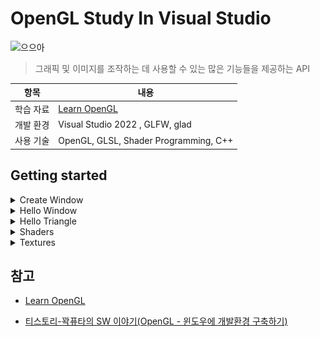 # OpenGL Study In Visual Studio

![으으아](https://mblogthumb-phinf.pstatic.net/MjAyMTA5MDdfNzEg/MDAxNjMwOTQyMjQ3MzQ1.LsRXGVtVjbUNBIBwq3qAynvSUpm6iRsPN7xFUzijrAcg.hoJ2o9kw7MuqMRTy4-9YmlMI7_QtpmaBKT25j57oWygg.GIF.playkit/DownrightGlossyFoxhound-size_restricted.gif?type=w800)

> 그래픽 및 이미지를 조작하는 데 사용할 수 있는 많은 기능들을 제공하는 API

| 항목         | 내용 |
|-------------|---------------------------------|
| 학습 자료 | [Learn OpenGL](https://learnopengl.com/) |
| 개발 환경 | Visual Studio 2022 , GLFW, glad |
| 사용 기술 | OpenGL, GLSL, Shader Programming, C++ |

## Getting started

<details>
<summary> Create Window </summary>

> **GLFW** , **GLAD** 은 OpenGL을 쉽게 사용하도록 도와주는 라이브러리

- [GLFW](https://www.glfw.org/download.html) : 창 생성을 위해

- [CMake](https://cmake.org/download/) : OS와 개발환경에 빌드 시스템을 더 쉽게 관리, 맞는 프로젝트 파일을 생성을 위해

- [GLAD](https://glad.dav1d.de/) : 확장 기능 로드

- [GLM](https://github.com/g-truc/glm) : 벡터, 행렬 등을 다루는 함수와 클래스를 제공

```cpp
#include <glad/glad.h>
#include <GLFW/glfw3.h>
```

</details>

<details>
<summary> Hello Window</summary>

<p align="center">
  <table style="width:100%; text-align:center;">
    <tr>
      <td style="text-align:center; vertical-align:middle;">
        <p align="center">
        <img src="https://github.com/BOLTB0X/OpenGL-Study/blob/main/Img/window.jpg?raw=true" alt="Example Image" width="70%"/>
        </p>
      </td>
      <td style="text-align:center; vertical-align:middle;">
        <p align="center">
        <img src="https://github.com/BOLTB0X/OpenGL-Study/blob/main/Img/window2.jpg?raw=true" alt="Example Image" width="70%"/>
        </p>
      </td>
    </tr>
    <tr>
      <td style="text-align:center; font-size:14px; font-weight:bold;">
      <p align="center">
      Window 1
      </p>
      </td>
      <td style="text-align:center; font-size:14px; font-weight:bold;">
      <p align="center">
      Window 2
      </p>
      </td>
    </tr>
  </table>
</p>

- **init**

  ```cpp
  // 1
  glfwInit();
	glfwWindowHint(GLFW_CONTEXT_VERSION_MAJOR, 3);
	glfwWindowHint(GLFW_CONTEXT_VERSION_MINOR, 3);
	glfwWindowHint(GLFW_OPENGL_PROFILE, GLFW_OPENGL_CORE_PROFILE);

  #ifdef __APPLE__
  glfwWindowHint(GLFW_OPENGL_FORWARD_COMPAT, GL_TRUE);
  #endif

	glfwMakeContextCurrent(window); // 2
	glfwSetFramebufferSizeCallback(window, framebuffer_size_callback); // 3
  ```

    1. GLFW initialize 및 configure

    2. `glfwMakeContextCurrent` : GLFW에 이 함수를 등록하여 창 크기가 조정될 때마다 호출하도록 알려주는 함수

    3. `glfwSetFramebufferSizeCallback` : `framebuffer_size_callback` 함수 포인터로 내가 지정한 크기로 변경


- **Utils**

  ```cpp
  void processInput(GLFWwindow* window) {
	  if (glfwGetKey(window, GLFW_KEY_ESCAPE) == GLFW_PRESS)
      glfwSetWindowShouldClose(window, true);
  }

  void framebuffer_size_callback(GLFWwindow* window, int width, int height) {
	  glViewport(0, 0, width, height);
  }
  ```

    1. `processInput` : GLFW 라이브러리를 사용하여 특정 키 입력을 감지하고 그에 따라 반응하는 함수

    2. `framebuffer_size_callback` : Window 크기 변경시 호출 되는 **callback** 함수


- **Render Loop**

   ```cpp
   while (!glfwWindowShouldClose(window)) { // 1
		
		   // input
		   processInput(window);

		   // render
		   glClearColor(0.2f, 0.3f, 0.3f, 1.0f);
		   glClear(GL_COLOR_BUFFER_BIT);
		
		   glfwSwapBuffers(window); // 2
		   glfwPollEvents(); // 3
	 }
   ```

    1. `glfwWindowShouldClose`: 각 루프 반복의 시작 부분에서 GLFW가 닫히도록 지시되었는지 확인

    2. `glfwSwapBuffers` : 렌더 반복 중에 렌더링하는 데 사용되는 색상 버퍼(GLFW 창의 각 픽셀에 대한 색상 값이 포함된 대형 2D 버퍼)를 스왑하여 화면에 출력으로 표시하는 함수

    3. `glfwPollEvents` : 이벤트(키보드 입력, 마우스 이동)가 트리거 되는지 확인, window 상태 업데이트, (콜백 함수를 통해 등록 가능)


- [전체 프로젝트 코드(C++)](https://github.com/BOLTB0X/OpenGL-Study/tree/main/VisualStudioVer/OpenGL_Project01)


</details>

<details>
<summary> Hello Triangle</summary>

**Practice**

<p align="center">
  <table style="width:100%; text-align:center; border-spacing:5px;">
    <tr>
      <td style="text-align:center; vertical-align:middle;">
        <p align="center">
        <img src="https://github.com/BOLTB0X/OpenGL-Study/blob/main/Img/%EC%B2%AB%EC%82%BC%EA%B0%81%ED%98%95.jpg?raw=true" alt="Example Image" width="70%"/>
        </p>
      </td>
      <td style="text-align:center; vertical-align:middle;">
        <p align="center">
        <img src="https://github.com/BOLTB0X/OpenGL-Study/blob/main/Img/%EC%B2%AB%EC%82%AC%EA%B0%81%ED%98%95.jpg?raw=true" alt="Example Image" width="70%"/>
        </p>
      </td>
      <td style="text-align:center; vertical-align:middle;">
        <p align="center">
        <img src="https://github.com/BOLTB0X/OpenGL-Study/blob/main/Img/%EC%B2%AB%EC%82%AC%EA%B0%81%ED%98%95-%EC%99%80%EC%9D%B4%EC%96%B4%ED%94%84%EB%A0%88%EC%9E%84%EB%AA%A8%EB%93%9C.jpg?raw=true" alt="Example Image" width="70%"/>
        </p>
      </td>
    </tr>
    <tr>
      <td style="text-align:center; font-size:14px; font-weight:bold;">
      <p align="center">
      Triangle
      </p>
      </td>
      <td style="text-align:center; font-size:14px; font-weight:bold;">
      <p align="center">
      Rectangle
      </p>
      </td>
      <td style="text-align:center; font-size:14px; font-weight:bold;">
      <p align="center">
      Wire Frame
      </p>
      </td>
    </tr>
  </table>
</p>

- **Shader program 빌드 && 컴파일**

   <details>
   <summary> Shader </summary>
   
    ```cpp
    const char* vertexShaderSource = "#version 330 core\n"
	  "layout (location = 0) in vec3 aPos;\n"
	  "void main()\n"
	  "{\n"
	  "	gl_Position = vec4(aPos.x, aPos.y, aPos.z, 1.0);\n"
	  "}\0";

    const char* fragmentShaderSource = "#version 330 core\n"
	  "out vec4 FragColor;\n"
	  "void main()\n"
	  "{\n"
	  "	FragColor = vec4(1.0f, 0.5f, 0.2f, 1.0f);\n"
	  "}\n\0";
    ```

   </details>

   <details>
   <summary> Shader 컴파일 in main </summary>

   ```cpp
   // Vertex shader
   unsigned int vertexShader = glCreateShader(GL_VERTEX_SHADER);
   glShaderSource(vertexShader, 1, &vertexShaderSource, NULL);
   glCompileShader(vertexShader);
   
   // Fragment shader
   unsigned int fragmentShader = glCreateShader(GL_FRAGMENT_SHADER);
   glShaderSource(fragmentShader, 1, &fragmentShaderSource, NULL);
   glCompileShader(fragmentShader);
   
   // link shaders
   unsigned int shaderProgram = glCreateProgram();
   glAttachShader(shaderProgram, vertexShader);
   glAttachShader(shaderProgram, fragmentShader);
   glLinkProgram(shaderProgram);
   
   checkShaderCompiler(vertexShader, "VERTEX");
   checkShaderCompiler(fragmentShader, "FRAGMENT");
   checkShaderCompiler(shaderProgram, "LINKING");
   
   glDeleteShader(vertexShader);
   glDeleteShader(fragmentShader);
   ```
   </details>

   <details>
   <summary> Shader 컴파일 함수 </summary>

   ```cpp
   void checkShaderCompiler(GLuint shader, const std::string& type) {
	   int success;
	   char infoLog[512];

	   glGetShaderiv(shader, GL_COMPILE_STATUS, &success);
	   if (!success) {
		   glGetShaderInfoLog(shader, 512, NULL, infoLog);
		   std::cout << "ERROR::SHADER::" << type << "::COMPILATION_FAILED\n" << infoLog << std::endl;
	  }
   }
   ```

   </details>
      <br/>


- **Vertex 데이터 (and 버퍼) 셋업**

   <details>
   <summary> Vertex 정의 </summary>

   ```cpp
   float triangleVertices[] = {
		 -0.5f, -0.5f, 0.0f, // left  
		  0.5f, -0.5f, 0.0f, // right 
		  0.0f,  0.5f, 0.0f  // top   
	 };

	 float vertices[] = {
		 0.5f,  0.5f, 0.0f,  // top right
		 0.5f, -0.5f, 0.0f,  // bottom right
		 -0.5f, -0.5f, 0.0f,  // bottom left
		 -0.5f,  0.5f, 0.0f   // top left 
	 };

	 unsigned int indices[] = {
			 0, 1, 3,   // 1 triangle
			 1, 2, 3    // 2 triangle
	 };
   ```

   </details>

   <details>
   <summary> VBO , VAO , EBO </summary>

    VBO, VAO: GPU 메모리에 정점 데이터를 저장하고 관리하는 데 사용되는 객체

    - **VBO** : Vertex 데이터(Vertex 좌표, UV 좌표, 색상, 법선 )를 GPU의 메모리에 저장하는 버퍼
    
    - **VAO** : 여러 개의 VBO와 속성(Attribute) 설정을 저장하는 객체
      
    - **EBO** : 인덱스 버퍼

    ```cpp
	  unsigned int VBO, VAO, EBO;

	  glGenVertexArrays(1, &VAO); // 1
	  glGenBuffers(1, &VBO); // 2
	  glGenBuffers(1, &EBO); 
    ```
    
    1. `glGenVertexArrays` :  OpenGL에 Vertex 속성(좌표, 색상, 법선 등)이 어디에 있는지 지정해야 하는데, VAO가 이 역할을 대신해 줌

    2. `glGenBuffers` : 저장하는 버퍼

    ```cpp
    glBindVertexArray(VAO); // 1

    // 2
    glBindBuffer(GL_ARRAY_BUFFER, VBO);
    glBufferData(GL_ARRAY_BUFFER, sizeof(vertices), vertices, GL_STATIC_DRAW);

    // 3
    glBindBuffer(GL_ELEMENT_ARRAY_BUFFER, EBO);
    glBufferData(GL_ELEMENT_ARRAY_BUFFER, sizeof(indices), indices, GL_STATIC_DRAW);

    // 4
    glVertexAttribPointer(0, 3, GL_FLOAT, GL_FALSE, 3 * sizeof(float), (void*)0);
    glEnableVertexAttribArray(0);
    
    // 5
    glBindBuffer(GL_ARRAY_BUFFER, 0);

	  // 6
	  glBindVertexArray(0);
    ```

    1. bind Vertex Array Object
       `glBindVertexArray` : VAO를 먼저 바인딩, 바인딩하면 그 이후의 설정이 해당 VAO에 저장됨

    2. copy our vertices array in a vertex buffer for OpenGL to use

    3. copy our index array in a element buffer for OpenGL to use

    4. then set the vertex attributes pointers

    5. `glBindBuffer` : `glVertexAttribPointer` 에 대한 호출은 VBO를 정점 속성의 바인딩된 정점 버퍼 객체로 등록하므로 나중에 안전하게 바인딩을 해제할 수 있음

    6. `glBindVertexArray` :  나중에 VAO를 언바인딩하여 다른 VAO 호출이 실수로 이 VAO를 수정하지 않도록 할 수 있지만, 이런 일은 거의 발생하지 않음
	  
       VAO를 수정하려면 어차피 `glBindVertexArray`를 호출해야 하므로 직접적으로 필요하지 않을 때는 일반적으로 VAO(또는 VBO)를 언바인딩하지 않음
       
   </details>
      <br/>


- **draw**

  <details>
  <summary> Triangle </summary>

  ```cpp
  glUseProgram(shaderProgram); // 1
  glBindVertexArray(VAO); // 2
  glDrawArrays(GL_TRIANGLES, 0, 3); // 3
  
  glfwSwapBuffers(window); // 4
  glfwPollEvents(); // 5
  ```

  1. `glUseProgram` : 현재 사용할 셰이더 프로그램을 설정하는 함수

  2. `glBindVertexArray` : 렌더링할 객체(Vertex VAO)를 바인딩하는 함수

  3. `glDrawArrays` : 현재 바인딩된 VAO에 저장된 버텍스 데이터를 사용하여 삼각형을 그림

  4. `glfwSwapBuffers` : 렌더 반복 중에 렌더링하는 데 사용되는 색상 버퍼(GLFW 창의 각 픽셀에 대한 색상 값이 포함된 대형 2D 버퍼)를 스왑하여 화면에 출력으로 표시하는 함수

  5. `glfwPollEvents` : 이벤트(키보드 입력, 마우스 이동)가 트리거 되는지 확인, window 상태 업데이트, (콜백 함수를 통해 등록 가능)
      
  </details>

  <details>
  <summary> Wire Frame </summary>

  ```cpp
  glPolygonMode(GL_FRONT_AND_BACK, GL_LINE);
  ```
  </details>
    <br/>

**Exercises**

<p align="center">
  <table style="width:100%; text-align:center; border-spacing:5px;">
    <tr>
      <td style="text-align:center; vertical-align:middle;">
        <p align="center">
        <img src="https://github.com/BOLTB0X/OpenGL-Study/blob/main/Img/2-2-Exercise01.jpg?raw=true" alt="Example Image" width="70%"/>
        </p>
      </td>
      <td style="text-align:center; vertical-align:middle;">
        <p align="center">
        <img src="https://github.com/BOLTB0X/OpenGL-Study/blob/main/Img/2-2-Exercise03.jpg?raw=true" alt="Example Image" width="70%"/>
        </p>
      </td>
    </tr>
    <tr>
      <td style="text-align:center; font-size:14px; font-weight:bold;">
      <p align="center">
      e01, e02
      </p>
      </td>
      <td style="text-align:center; font-size:14px; font-weight:bold;">
      <p align="center">
      e03
      </p>
      </td>
    </tr>
  </table>
</p>

- Solution

   <details>
   <summary> Exercises 01 sol  </summary>
   
     `glDrawArrays`를 사용하여 데이터에 더 많은 정점을 추가하여 나란히 2개의 삼각형을 그려라

    ```cpp
    float twinTriangleVertices[] = {
		  // 1
		  -0.9f, -0.5f, 0.0f,  // left 
		  -0.0f, -0.5f, 0.0f,  // right
		  -0.45f, 0.5f, 0.0f,  // top 
		  // 2
		  0.0f, -0.5f, 0.0f,  // left
		  0.9f, -0.5f, 0.0f,  // right
		  0.45f, 0.5f, 0.0f   // top
	  };
    ```

    ```cpp
    // ....

    while (!glfwWindowShouldClose(window)) {
        // ...

        glDrawArrays(GL_TRIANGLES, 0, 6);

        // ...
    }

    // ..
    ```

   </details>

   <details>
   <summary> Exercises 02 sol </summary>

   서로 다른 두 개의 `VAO`와 `VBO`를 사용하여 동일한 두 개의 삼각형을 만드세요

   ```cpp
   float oneTriangle[] = {
		  -0.9f, -0.5f, 0.0f,  // left 
		  -0.0f, -0.5f, 0.0f,  // right
		  -0.45f, 0.5f, 0.0f,  // top 
   };

	 float twoTriangle[] = {
		  0.0f, -0.5f, 0.0f,  // left
		  0.9f, -0.5f, 0.0f,  // right
		  0.45f, 0.5f, 0.0f   // top 
	 };
   ```

   ```cpp
   unsigned int VBOs[2], VAOs[2];
	 glGenVertexArrays(2, VAOs);
	 glGenBuffers(2, VBOs);

	 // 1
	 glBindVertexArray(VAOs[0]);
	 glBindBuffer(GL_ARRAY_BUFFER, VBOs[0]);
	 glBufferData(GL_ARRAY_BUFFER, sizeof(oneTriangle), oneTriangle, GL_STATIC_DRAW);
	 glVertexAttribPointer(0, 3, GL_FLOAT, GL_FALSE, 3 * sizeof(float), (void*)0);
	 glEnableVertexAttribArray(0);

	 // 2
	 glBindVertexArray(VAOs[1]);
	 glBindBuffer(GL_ARRAY_BUFFER, VBOs[1]);
	 glBufferData(GL_ARRAY_BUFFER, sizeof(twoTriangle), twoTriangle, GL_STATIC_DRAW);
	 glVertexAttribPointer(0, 3, GL_FLOAT, GL_FALSE, 3 * sizeof(float), (void*)0);
	 glEnableVertexAttribArray(0);
   ```

   ```cpp
   while (!glfwWindowShouldClose(window)) {
      // ...
		  glUseProgram(shaderProgram1);
		  glBindVertexArray(VAOs[0]);
		  glDrawArrays(GL_TRIANGLES, 0, 3);

		  glUseProgram(shaderProgram2);
		  glBindVertexArray(VAOs[1]);
		  glDrawArrays(GL_TRIANGLES, 0, 3);
      // ...
   }
   ```

   </details>

   <details>
   <summary> Exercises 03 sol </summary>

   노란색을 출력하는 **Shader** 를 사용하는 두 개의 **Shader** 을 만드세요

   ```cpp
   const char* fragmentShader1Source = "#version 330 core\n"
	 "out vec4 FragColor;\n"
	 "void main()\n"
	 "{\n"
	 "   FragColor = vec4(1.0f, 0.5f, 0.2f, 1.0f);\n"
	 "}\n\0";

   const char* fragmentShader2Source = "#version 330 core\n"
	 "out vec4 FragColor;\n"
	 "void main()\n"
	 "{\n"
	 "   FragColor = vec4(1.0f, 1.0f, 0.0f, 1.0f);\n"
	 "}\n\0";
   ```

   ```cpp
   // Shader program 빌드 && 컴파일
	 // ----------------------------
	 // Vertex shader
	 unsigned int vertexShader = glCreateShader(GL_VERTEX_SHADER);
	 glShaderSource(vertexShader, 1, &vertexShaderSource, NULL);
	 glCompileShader(vertexShader);

	 // Fragment shader
	 unsigned int fragmentShader1 = glCreateShader(GL_FRAGMENT_SHADER);
	 glShaderSource(fragmentShader1, 1, &fragmentShader1Source, NULL);
	 glCompileShader(fragmentShader1);

	 unsigned int fragmentShader2 = glCreateShader(GL_FRAGMENT_SHADER);
	 glShaderSource(fragmentShader2, 1, &fragmentShader2Source, NULL);
	 glCompileShader(fragmentShader2);

	 // link shaders
	 unsigned int shaderProgram1 = glCreateProgram();
	 unsigned int shaderProgram2 = glCreateProgram();

	 glAttachShader(shaderProgram1, vertexShader);
	 glAttachShader(shaderProgram1, fragmentShader1);
	 glLinkProgram(shaderProgram1);

	 glAttachShader(shaderProgram2, vertexShader);
	 glAttachShader(shaderProgram2, fragmentShader2);
	 glLinkProgram(shaderProgram2);

	 checkShaderCompiler(vertexShader, "VERTEX");

	 checkShaderCompiler(fragmentShader1, "FRAGMENT");
	 checkShaderCompiler(fragmentShader2, "FRAGMENT");

	 checkShaderCompiler(shaderProgram1, "LINKING");
	 checkShaderCompiler(shaderProgram2, "LINKING");

	 glDeleteShader(vertexShader);
	 glDeleteShader(fragmentShader1);
	 glDeleteShader(fragmentShader2);
   ```

   </details>
      <br/>

[전체 프로젝트 코드(C++)](https://github.com/BOLTB0X/OpenGL-Study/blob/main/VisualStudioVer/OpenGL_Project02/OpenGL_Project02/src/main.cpp)
  
</details>

<details>
<summary> Shaders </summary>

**Practice**

<p align="center">
  <table style="width:100%; text-align:center; border-spacing:5px;">
    <tr>
      <td style="text-align:center; vertical-align:middle;">
        <p align="center">
        <img src="https://github.com/BOLTB0X/OpenGL-Study/blob/main/Img/shader-%EB%B2%84%ED%85%8D%EC%8A%A4%EB%A1%9C%20%EC%83%89%EC%A0%84%EB%8B%AC.jpg?raw=true" alt="Example Image" width="70%"/>
        </p>
      </td>
      <td style="text-align:center; vertical-align:middle;">
        <p align="center">
        <img src="https://github.com/BOLTB0X/OpenGL-Study/blob/main/Img/shader-%EC%9C%A0%EB%8B%88%ED%8F%BC%EC%A0%81%EC%9A%A9.gif?raw=true" alt="Example Image" width="70%"/>
        </p>
      </td>
      <td style="text-align:center; vertical-align:middle;">
        <p align="center">
        <img src="https://github.com/BOLTB0X/OpenGL-Study/blob/main/Img/shader-Attributes%20%EC%B6%94%EA%B0%80.jpg?raw=true" alt="Example Image" width="70%"/>
        </p>
      </td>
    </tr>
    <tr>
      <td style="text-align:center; font-size:14px; font-weight:bold;">
      <p align="center">
      정점으로 Color
      </p>
      </td>
      <td style="text-align:center; font-size:14px; font-weight:bold;">
      <p align="center">
      Uniforms 
      </p>
      </td>
      <td style="text-align:center; font-size:14px; font-weight:bold;">
      <p align="center">
      Attributes
      </p>
      </td>
    </tr>
  </table>
</p>

- Shader Code

   <details>
   <summary> 정점으로 Color 로 변경 </summary>

   ```cpp
   const char* vertexShaderSource = "#version 330 core\n"
	 "layout (location = 0) in vec3 aPos;\n"
   "out vec4 vertexColor;\n"
	 "void main()\n"
   "{\n"
	 "	gl_Position = vec4(aPos, 1.0);\n"
   "	vertexColor = vec4(0.5, 0.0, 0.0, 1.0);\n"

   "}\0";

   const char* fragmentShaderSource = "#version 330 core\n"
   "out vec4 FragColor;\n"
   "in vec4 vertexColor;\n"
   "void main()\n"
   "{\n"
   "	FragColor = vertexColor;\n"
   "}\n\0";
   ```

   </details>

   <details>
   <summary> Uniforms </summary>

   ```cpp
   const char* vertexShaderSource = "#version 330 core\n"
	 "layout (location = 0) in vec3 aPos;\n"
   "out vec3 ourColor;\n"
	 "void main()\n"
   "{\n"
	 "	gl_Position = vec4(aPos, 1.0);\n"
   "	ourColor = aColor;\n"
   "}\0";

   const char* fragmentShaderSource = "#version 330 core\n"
   "out vec4 FragColor;\n"
   "uniform vec4 ourColor;\n"
   "void main()\n"
   "{\n"
   "	FragColor = ourColor;\n"
   "}\n\0";
   ```

   ```cpp
   while (!glfwWindowShouldClose(window)) {
      // ...

	    double timeValue = glfwGetTime();
	    float greenValue = static_cast<float>(sin(timeValue) / 2.0 + 0.5);
	    int vertexColorLocation = glGetUniformLocation(shaderProgram, "ourColor");

	    glUniform4f(vertexColorLocation, 0.0f, greenValue, 0.0f, 1.0f);

      // ..
   }
   ```

   </details>

   <details>
   <summary> Attributes 로 전달 </summary>

   ```cpp
   // 정점 수정
   float vertices[] = {
      // positions         // colors
      0.5f, -0.5f, 0.0f,  1.0f, 0.0f, 0.0f,   // bottom right
      -0.5f, -0.5f, 0.0f,  0.0f, 1.0f, 0.0f,   // bottom left
      0.0f,  0.5f, 0.0f,  0.0f, 0.0f, 1.0f    // top 
   }; 
   ```

   ```cpp
   const char* vertexShaderSource = "#version 330 core\n"
	 "layout (location = 0) in vec3 aPos;\n"
   "layout (location = 1) in vec3 aColor;\n"
   "out vec3 ourColor;\n"
	 "void main()\n"
   "{\n"
	 "	gl_Position = vec4(aPos, 1.0);\n"
   "	ourColor = aColor;\n"
   "}\0";

   const char* fragmentShaderSource = "#version 330 core\n"
   "out vec4 FragColor;\n"
   "in vec3 ourColor;\n"
   "void main()\n"
   "{\n"
   "	FragColor = vec4(ourColor, 1.0f);\n"
   "}\n\0";
   ```

   - 다른 **정점 속성(Attributes)** 을 추가하고 **VBO** 의 메모리를 업데이트했기 때문에 정점 속성 포인터를 다시 구성해야 함

   - **VBO** 의 메모리에 업데이트된 데이터는 이제 다음과 같음
   
   <p align="center">
      <img src="https://learnopengl.com/img/getting-started/vertex_attribute_pointer_interleaved.png" alt="Example Image" width="80%">
      <br/>
      이미지 출처: learnopengl.com
   </p>

   - 현재 레이아웃을 알고 있으면 `glVertexAttribPointer`로 정점 형식을 업데이트할 수 있음

   ```cpp
   // position attribute
   glVertexAttribPointer(0, 3, GL_FLOAT, GL_FALSE, 6 * sizeof(float), (void*)0);
   glEnableVertexAttribArray(0);
   // color attribute
   glVertexAttribPointer(1, 3, GL_FLOAT, GL_FALSE, 6 * sizeof(float), (void*)(3* sizeof(float)));
   glEnableVertexAttribArray(1);
   ```

   </details>
   <br/>

- Custom Shader Class

   <details>
   <summary> Code </summary>
   
   ```cpp
   #ifndef SHADER_H
   #define SHADER_H

   #include <glad/glad.h>

   #include <string>
   #include <fstream>
   #include <sstream>
   #include <iostream>

   class Shader
   {
   public:
       unsigned int ID;
       // constructor generates the shader on the fly
       // ------------------------------------------------------------------------
       Shader(const char* vertexPath, const char* fragmentPath)
       {
           // 1. retrieve the vertex/fragment source code from filePath
           std::string vertexCode;
           std::string fragmentCode;
           std::ifstream vShaderFile;
           std::ifstream fShaderFile;
           // ensure ifstream objects can throw exceptions:
           vShaderFile.exceptions (std::ifstream::failbit | std::ifstream::badbit);
           fShaderFile.exceptions (std::ifstream::failbit | std::ifstream::badbit);
           try 
           {
               // open files
               vShaderFile.open(vertexPath);
               fShaderFile.open(fragmentPath);
               std::stringstream vShaderStream, fShaderStream;
               // read file's buffer contents into streams
               vShaderStream << vShaderFile.rdbuf();
               fShaderStream << fShaderFile.rdbuf();
               // close file handlers
               vShaderFile.close();
               fShaderFile.close();
               // convert stream into string
               vertexCode   = vShaderStream.str();
               fragmentCode = fShaderStream.str();
           }
           catch (std::ifstream::failure& e)
           {
               std::cout << "ERROR::SHADER::FILE_NOT_SUCCESSFULLY_READ: " << e.what() << std::endl;
           }
           const char* vShaderCode = vertexCode.c_str();
           const char * fShaderCode = fragmentCode.c_str();
           // 2. compile shaders
           unsigned int vertex, fragment;
           // vertex shader
           vertex = glCreateShader(GL_VERTEX_SHADER);
           glShaderSource(vertex, 1, &vShaderCode, NULL);
           glCompileShader(vertex);
           checkCompileErrors(vertex, "VERTEX");
           // fragment Shader
           fragment = glCreateShader(GL_FRAGMENT_SHADER);
           glShaderSource(fragment, 1, &fShaderCode, NULL);
           glCompileShader(fragment);
           checkCompileErrors(fragment, "FRAGMENT");
           // shader Program
           ID = glCreateProgram();
           glAttachShader(ID, vertex);
           glAttachShader(ID, fragment);
           glLinkProgram(ID);
           checkCompileErrors(ID, "PROGRAM");
           // delete the shaders as they're linked into our program now and no longer necessary
           glDeleteShader(vertex);
           glDeleteShader(fragment);
       }
       // activate the shader
       // ------------------------------------------------------------------------
       void use() 
       { 
           glUseProgram(ID); 
       }
       // utility uniform functions
       // ------------------------------------------------------------------------
       void setBool(const std::string &name, bool value) const
       {         
           glUniform1i(glGetUniformLocation(ID, name.c_str()), (int)value); 
       }
       // ------------------------------------------------------------------------
       void setInt(const std::string &name, int value) const
       { 
           glUniform1i(glGetUniformLocation(ID, name.c_str()), value); 
       }
       // ------------------------------------------------------------------------
       void setFloat(const std::string &name, float value) const
       { 
           glUniform1f(glGetUniformLocation(ID, name.c_str()), value); 
       }
       
    private:
       // utility function for checking shader compilation/linking errors.
       // ------------------------------------------------------------------------
       void checkCompileErrors(unsigned int shader, std::string type)
       {
           int success;
           char infoLog[1024];
           if (type != "PROGRAM")
           {
               glGetShaderiv(shader, GL_COMPILE_STATUS, &success);
               if (!success)
               {
                   glGetShaderInfoLog(shader, 1024, NULL, infoLog);
                   std::cout << "ERROR::SHADER_COMPILATION_ERROR of type: " << type << "\n" << infoLog << "\n -- --------------------------------------------------- -- " << std::endl;
               }
           }
           else
           {
               glGetProgramiv(shader, GL_LINK_STATUS, &success);
               if (!success)
               {
                   glGetProgramInfoLog(shader, 1024, NULL, infoLog);
                   std::cout << "ERROR::PROGRAM_LINKING_ERROR of type: " << type << "\n" << infoLog << "\n -- --------------------------------------------------- -- " << std::endl;
               }
           }
       }
   };
   ```

   ```cpp
   int main(void) {
      // ...

      Shader ourShader("vertex_shader.vs", "fragment_shader.fs");

      // ...

      while (!glfwWindowShouldClose(window)) {
          // ...
          ourShader.use();
		      glBindVertexArray(VAO);
		      glDrawArrays(GL_TRIANGLES, 0, 3);
          // ...
      }

      // ...
   }
   ```

   </details>
   <br/>

**Exercises**

<p align="center">
  <table style="width:100%; text-align:center; border-spacing:5px;">
    <tr>
      <td style="text-align:center; vertical-align:middle;">
        <p align="center">
        <img src="https://github.com/BOLTB0X/OpenGL-Study/blob/main/Img/3-Exercise01.jpg?raw=true" alt="Example Image" width="70%"/>
        </p>
      </td>
      <td style="text-align:center; vertical-align:middle;">
        <p align="center">
        <img src="https://github.com/BOLTB0X/OpenGL-Study/blob/main/Img/3-Exercise02.jpg?raw=true" alt="Example Image" width="70%"/>
        </p>
      </td>
      <td style="text-align:center; vertical-align:middle;">
        <p align="center">
        <img src="https://github.com/BOLTB0X/OpenGL-Study/blob/main/Img/3-Exercise03.jpg?raw=true" alt="Example Image" width="70%"/>
        </p>
      </td>
    </tr>
    <tr>
      <td style="text-align:center; font-size:14px; font-weight:bold;">
      <p align="center">
      e01
      </p>
      </td>
      <td style="text-align:center; font-size:14px; font-weight:bold;">
      <p align="center">
      e02 
      </p>
      </td>
      <td style="text-align:center; font-size:14px; font-weight:bold;">
      <p align="center">
      e03
      </p>
      </td>
    </tr>
  </table>
</p>

- Solution

   <details>
   <summary> Exercises 01 sol  </summary>
   
     삼각형이 거꾸로 되도록 Vertex Shader를 조정하라

    ```cpp
    #version 330 core
    layout (location = 0) in vec3 aPos;
    layout (location = 1) in vec3 aColor;

    out vec3 ourColor;

    void main()
    {
       gl_Position = vec4(aPos.x, -aPos.y, aPos.z, 1.0);
       ourColor = aColor;
    }
    ```
   </details>

   <details>
   <summary> Exercises 02 sol </summary>

   균일한 값을 통해 수평 `offset`을 지정하고 이 `offset` 값을 사용하여 정점 셰이더에서 삼각형을 화면 오른쪽으로 이동시켜라

   ```cpp
   #version 330 core
   layout (location = 0) in vec3 aPos;
   layout (location = 1) in vec3 aColor;

   out vec3 ourColor;

   uniform float xOffset;

   void main()
   {
       gl_Position = vec4(aPos.x + xOffset, aPos.y, aPos.z, 1.0);
       ourColor = aColor;
   }
   ```

   ```cpp
   while (!glfwWindowShouldClose(window)) {
      // ...
		  ourShader.setFloat("xOffset", 0.5f);
      // ...
   }
   ```

   </details>

   <details>
   <summary> Exercises 03 sol </summary>

   `out` 키워드를 사용하여 정점 위치를 fragment Shader에 출력하고 fragment의 색상을 이 정점 위치와 같게 설정합니다(정점 위치 값이 삼각형 전체에 걸쳐 보간되는 방식을 확인하세요). 
   
   이렇게 하는 데 성공했다면 다음 질문에 답해보세요: 왜 삼각형의 왼쪽 아래 면이 검은색일까요?

   ```cpp
   #version 330 core
   out vec4 FragColor;

   in vec3 ourPosition;

   void main()
   {
       FragColor = vec4(ourPosition, 1.0f);
   }
   ```

   ```cpp
   #version 330 core
   layout (location = 0) in vec3 aPos;

   out vec3 ourPosition;

   void main()
   {
       gl_Position = vec4(aPos.x, aPos.y, aPos.z, 1.0);
       ourPosition = aPos;
   }
   ```

   **정점 위치(`aPos`)가 색상 값으로 쓰이면서 음수 좌표는 검은색으로 표현되기 때문**

   - `aPos` = `(0.5, -0.5, 0.0)` -> 빨간색 `(1.0, 0.0, 0.0)`

   - `aPos` = `(-0.5, -0.5, 0.0)` -> 검은색 `(0.0, 0.0, 0.0)`

   - `aPos` = `(0.0, 0.5, 0.0)` -> 파란색 `(0.0, 0.0, 1.0)`

   삼각형의 왼쪽 아래 정점이 `(0,0,0)` 이라 검은색이 되고, 나머지 부분이 부드럽게 보간되면서 자연스럽게 색상이 변함

   </details>
   <br/>

[전체 프로젝트 코드(C++)](https://github.com/BOLTB0X/OpenGL-Study/tree/main/VisualStudioVer/OpenGL_Project03)
  

</details>

<details>
<summary> Textures </summary>

**Practice**

<p align="center">
  <table style="width:100%; text-align:center; border-spacing:5px;">
    <tr>
      <td style="text-align:center; vertical-align:middle;">
        <p align="center">
        <img src="https://github.com/BOLTB0X/OpenGL-Study/blob/main/Img/4-1-Texture-wall.jpg?raw=true" alt="Example Image" width="70%"/>
        </p>
      </td>
      <td style="text-align:center; vertical-align:middle;">
        <p align="center">
        <img src="https://github.com/BOLTB0X/OpenGL-Study/blob/main/Img/4-2-Texture-container.jpg?raw=true" alt="Example Image" width="70%"/>
        </p>
      </td>
    </tr>
    <tr>
      <td style="text-align:center; font-size:14px; font-weight:bold;">
      <p align="center">
      Wall
      </p>
      </td>
      <td style="text-align:center; font-size:14px; font-weight:bold;">
      <p align="center">
      Container 
      </p>
      </td>
    </tr>
  </table>
</p>

<p align="center">
  <table style="width:100%; text-align:center; border-spacing:5px;">
    <tr>
      <td style="text-align:center; vertical-align:middle;">
        <p align="center">
        <img src="https://github.com/BOLTB0X/OpenGL-Study/blob/main/Img/4-3-Texture-mix.jpg?raw=true" alt="Example Image" width="70%"/>
        </p>
      </td>
      <td style="text-align:center; vertical-align:middle;">
        <p align="center">
        <img src="https://github.com/BOLTB0X/OpenGL-Study/blob/main/Img/4-4-Texture-mix-face.jpg?raw=true" alt="Example Image" width="70%"/>
        </p>
      </td>
      <td style="text-align:center; vertical-align:middle;">
        <p align="center">
        <img src="https://github.com/BOLTB0X/OpenGL-Study/blob/main/Img/4-5-Texture-mix-face-y.jpg?raw=true" alt="Example Image" width="70%"/>
        </p>
      </td>
    </tr>
    <tr>
      <td style="text-align:center; font-size:14px; font-weight:bold;">
      <p align="center">
      Mix Color
      </p>
      </td>
      <td style="text-align:center; font-size:14px; font-weight:bold;">
      <p align="center">
      Mix 텍스처 1 
      </p>
      </td>
      <td style="text-align:center; font-size:14px; font-weight:bold;">
      <p align="center">
      Mix 텍스처 2
      </p>
      </td>
    </tr>
  </table>
</p>

- 텍스처 로드

   <details>
   <summary> Wall , Container </summary>

   ```cpp
   // wall : 정점 좌표
   float vertices[] = {
    // positions         // colors          // texture coords
      0.5f, -0.5f, 0.0f,  1.0f, 0.0f, 0.0f,   1.0f, 0.0f,   // bottom right
	   -0.5f, -0.5f, 0.0f,  0.0f, 1.0f, 0.0f,   0.0f, 0.0f,   // bottom left
	    0.0f,  0.5f, 0.0f,  0.0f, 0.0f, 1.0f,   0.5f, 1.0f    // top
	 };
   ```

   ```cpp
   float vertices[] = {
		// positions          // colors           // texture coords
		 0.5f,  0.5f, 0.0f,   1.0f, 0.0f, 0.0f,   1.0f, 1.0f, // top right
		 0.5f, -0.5f, 0.0f,   0.0f, 1.0f, 0.0f,   1.0f, 0.0f, // bottom right
		-0.5f, -0.5f, 0.0f,   0.0f, 0.0f, 1.0f,   0.0f, 0.0f, // bottom left
		-0.5f,  0.5f, 0.0f,   1.0f, 1.0f, 0.0f,   0.0f, 1.0f  // top left 
	 };

	 unsigned int indices[] = {
		 0, 1, 3, // first triangle
		 1, 2, 3  // second triangle
	 };
   ```

   ```cpp
   unsigned int texture;
   glGenTextures(1, &texture);
   glBindTexture(GL_TEXTURE_2D, texture);

   glTexParameteri(GL_TEXTURE_2D, GL_TEXTURE_WRAP_S, GL_REPEAT);	
   glTexParameteri(GL_TEXTURE_2D, GL_TEXTURE_WRAP_T, GL_REPEAT);
   glTexParameteri(GL_TEXTURE_2D, GL_TEXTURE_MIN_FILTER, GL_LINEAR_MIPMAP_LINEAR);
   glTexParameteri(GL_TEXTURE_2D, GL_TEXTURE_MAG_FILTER, GL_LINEAR);

   int width, height, nrChannels;
   unsigned char *data = stbi_load("container.jpg", &width, &height, &nrChannels, 0);
   if (data) {
       glTexImage2D(GL_TEXTURE_2D, 0, GL_RGB, width, height, 0, GL_RGB, GL_UNSIGNED_BYTE, data);
       glGenerateMipmap(GL_TEXTURE_2D);
   } else {
       std::cout << "Failed to load texture" << std::endl;
   }
   stbi_image_free(data);
   ```

   ```cpp
	 // Render Loop
	 // ------------
	 while (!glfwWindowShouldClose(window)) {
      // ...
       
      glBindTexture(GL_TEXTURE_2D, texture);
      glBindVertexArray(VAO);
      glDrawElements(GL_TRIANGLES, 6, GL_UNSIGNED_INT, 0);

      // ...
   }
   ```
   
   </details>

   <details>
   <summary> Mix </summary>

   ```cpp
   // load and create a texture 
	 // -------------------------
	 unsigned int texture1, texture2;
	 glGenTextures(1, &texture1);
	 glBindTexture(GL_TEXTURE_2D, texture1); // 이제 모든 예정된 GL_TEXTURE_2D 작업이 이 텍스처 개체에 적용 됌
	 // texture 래핑 매개변수 설정
	 glTexParameteri(GL_TEXTURE_2D, GL_TEXTURE_WRAP_S, GL_REPEAT); // 텍스처 래핑을 GL_REPEAT(기본 래핑 방법)로 설정
	 glTexParameteri(GL_TEXTURE_2D, GL_TEXTURE_WRAP_T, GL_REPEAT);
	 // texture 필터링 매개변수 설정
	 glTexParameteri(GL_TEXTURE_2D, GL_TEXTURE_MIN_FILTER, GL_LINEAR);
	 glTexParameteri(GL_TEXTURE_2D, GL_TEXTURE_MAG_FILTER, GL_LINEAR);

	 // load image, create texture and generate mipmaps
	 int width, height, nrChannels;
	 stbi_set_flip_vertically_on_load(true); // stb_image.h에 로드된 텍스처를 y축을 기준으로 반전하라고 지시

	 unsigned char* data = stbi_load("resources/container.jpg", &width, &height, &nrChannels, 0);
	 if (data) {
		 glTexImage2D(GL_TEXTURE_2D, 0, GL_RGB, width, height, 0, GL_RGB, GL_UNSIGNED_BYTE, data);
		 glGenerateMipmap(GL_TEXTURE_2D);
	 } else {
		 std::cout << "Failed to load texture" << std::endl;
	 }
	 stbi_image_free(data);

   // texture 2
	 // ---------
	 glGenTextures(1, &texture2);
	 glBindTexture(GL_TEXTURE_2D, texture2); // 이제 모든 예정된 GL_TEXTURE_2D 작업이 이 텍스처 개체에 적용 됌
	 // texture 래핑 매개변수 설정
	 glTexParameteri(GL_TEXTURE_2D, GL_TEXTURE_WRAP_S, GL_REPEAT); // 텍스처 래핑을 GL_REPEAT(기본 래핑 방법)로 설정
	 glTexParameteri(GL_TEXTURE_2D, GL_TEXTURE_WRAP_T, GL_REPEAT);
	 // texture 필터링 매개변수 설정
	 glTexParameteri(GL_TEXTURE_2D, GL_TEXTURE_MIN_FILTER, GL_LINEAR);
	 glTexParameteri(GL_TEXTURE_2D, GL_TEXTURE_MAG_FILTER, GL_LINEAR);

	 // load image, create texture and generate mipmaps
	 data = stbi_load("resources/awesomeface.png", &width, &height, &nrChannels, 0);
	 if (data) {
		 glTexImage2D(GL_TEXTURE_2D, 0, GL_RGBA, width, height, 0, GL_RGBA, GL_UNSIGNED_BYTE, data);
		 glGenerateMipmap(GL_TEXTURE_2D);
	 } else {
		 std::cout << "Failed to load texture" << std::endl;
	 }
	 stbi_image_free(data);

	 // 각 샘플러가 속하는 텍스처 단위를 OpenGL에 알림(한 번만 수행하면 됨)
	 // -------------------------------------------------------------------------------------------
	 ourShader.use(); // 유니폼을 설정하기 전에 셰이더를 활성화/사용하는 것을 잊지 말길
	 glUniform1i(glGetUniformLocation(ourShader.ID, "texture1"), 0);
	 ourShader.setInt("texture2", 1);
   ```

   ```cpp
	 // Render Loop
	 // ------------
	 while (!glfwWindowShouldClose(window)) {
      // ...

      glActiveTexture(GL_TEXTURE0);
		  glBindTexture(GL_TEXTURE_2D, texture1);
		  glActiveTexture(GL_TEXTURE1);
		  glBindTexture(GL_TEXTURE_2D, texture2);

      // ...
   }
   ```

   ```cpp
   // 대칭
   stbi_set_flip_vertically_on_load(true);
   ```

   </details>
   <br/>

- GLSL

   <details>
   <summary> Wall , Container </summary>

   ```cpp
   // Vertex Shader
   #version 330 core
   layout (location = 0) in vec3 aPos;
   layout (location = 1) in vec3 aColor;
   layout (location = 2) in vec2 aTexCoord;
   
   out vec3 ourColor;
   out vec2 TexCoord;
   
   void main()
   {
       gl_Position = vec4(aPos, 1.0);
       ourColor = aColor;
       TexCoord = vec2(aTexCoord.x, aTexCoord.y);
   }
   ```

   ```cpp
   // Fragment Shader
   #version 330 core
   out vec4 FragColor;
  
   in vec3 ourColor;
   in vec2 TexCoord;

   uniform sampler2D ourTexture;

   void main()
   {
       FragColor = texture(ourTexture, TexCoord);
   }
   ```

   </details>

   <details>
   <summary> Mix </summary>

   ```cpp
   // Color Mix
   // Fragment Shader
   FragColor = texture(ourTexture, TexCoord) * vec4(ourColor, 1.0);
   ```

   ```cpp
   // 텍스처 2개
   // Fragment Shader
   #version 330 core
   out vec4 FragColor;
  
   in vec3 ourColor;
   in vec2 TexCoord;

   uniform sampler2D texture1;
   uniform sampler2D texture2;

   void main()
   {
       FragColor = mix(texture(texture1, TexCoord), texture(texture2, TexCoord), 0.2);
   }
   ```
   </details>
   <br/>

**Exercises**

<p align="center">
  <table style="width:100%; text-align:center; border-spacing:5px;">
    <tr>
      <td style="text-align:center; vertical-align:middle;">
        <p align="center">
        <img src="https://github.com/BOLTB0X/OpenGL-Study/blob/main/Img/4-Exercise01.jpg?raw=true" alt="Example Image" width="70%"/>
        </p>
      </td>
      <td style="text-align:center; vertical-align:middle;">
        <p align="center">
        <img src="https://github.com/BOLTB0X/OpenGL-Study/blob/main/Img/4-Exercise02.jpg?raw=true" alt="Example Image" width="70%"/>
        </p>
      </td>
    </tr>
    <tr>
      <td style="text-align:center; font-size:14px; font-weight:bold;">
      <p align="center">
      e01
      </p>
      </td>
      <td style="text-align:center; font-size:14px; font-weight:bold;">
      <p align="center">
      e02
      </p>
      </td>
    </tr>
  </table>
</p>

<p align="center">
  <table style="width:100%; text-align:center; border-spacing:5px;">
    <tr>
      <td style="text-align:center; vertical-align:middle;">
        <p align="center">
        <img src="https://github.com/BOLTB0X/OpenGL-Study/blob/main/Img/4-Exercise03.jpg?raw=true" alt="Example Image" width="70%"/>
        </p>
      </td>
      <td style="text-align:center; vertical-align:middle;">
        <p align="center">
        <img src="https://github.com/BOLTB0X/OpenGL-Study/blob/main/Img/4-Exercise04.gif?raw=true" alt="Example Image" width="70%"/>
        </p>
      </td>
    </tr>
    <tr>
      <td style="text-align:center; font-size:14px; font-weight:bold;">
      <p align="center">
      e03
      </p>
      </td>
      <td style="text-align:center; font-size:14px; font-weight:bold;">
      <p align="center">
      e04
      </p>
      </td>
    </tr>
  </table>
</p>

- Solution

   <details>
   <summary> Exercises 01 sol  </summary>
   
    fragment shader 를 변경하여 행복한 얼굴만 반대 방향/반대 방향을 바라보도록 수정해라

    ```cpp
    #version 330 core
    out vec4 FragColor;
    in vec3 ourColor;
    in vec2 TexCoord;
    
    uniform sampler2D texture1;
    uniform sampler2D texture2;

    void main()
    {
       FragColor = mix(texture(texture1, TexCoord), texture(texture2, vec2(1.0 - TexCoord.x, TexCoord.y)), 0.2);
    }
    ```

   </details>

   <details>
   <summary> Exercises 02 sol </summary>
   
   `0.0f ~ 1.0f` 대신 `0.0f ~ 2.0f` 범위의 텍스처 좌표를 지정하여 다양한 텍스처 래핑 방법을 실험해 보세요.
   
   가장자리에 고정된 단일 컨테이너 이미지에 4개의 스마일리 얼굴을 표시할 수 있는지 확인해 보세요

   ```cpp
   // ...

   glGenTextures(1, &texture1);
   glBindTexture(GL_TEXTURE_2D, texture1);
   // set the texture wrapping parameters
   
   glTexParameteri(GL_TEXTURE_2D, GL_TEXTURE_WRAP_S, GL_CLAMP_TO_EDGE); // 수정
   glTexParameteri(GL_TEXTURE_2D, GL_TEXTURE_WRAP_T, GL_CLAMP_TO_EDGE);
   // ...
   ```

   ```cpp
   // ...

   glGenTextures(1, &texture2);
   glBindTexture(GL_TEXTURE_2D, texture2);

   glTexParameteri(GL_TEXTURE_2D, GL_TEXTURE_WRAP_S, GL_REPEAT);	// 수정
   glTexParameteri(GL_TEXTURE_2D, GL_TEXTURE_WRAP_T, GL_REPEAT);
   // ...
   ```

   </details>

   <details>
   <summary> Exercises 03 sol </summary>

   텍스처 이미지의 중앙 픽셀만 직사각형에 표시하여 텍스처 좌표를 변경하여 개별 픽셀이 보이도록 하세요. 텍스처 필터링 방법을 `GL_NEAREST` 로 설정하여 픽셀을 더 명확하게 해보세요

   ```cpp
   // ...
   glGenTextures(1, &texture1);
   glBindTexture(GL_TEXTURE_2D, texture1);
   
   glTexParameteri(GL_TEXTURE_2D, GL_TEXTURE_WRAP_S, GL_CLAMP_TO_EDGE); // GL_CLAMP_TO_EDGE
   glTexParameteri(GL_TEXTURE_2D, GL_TEXTURE_WRAP_T, GL_CLAMP_TO_EDGE);
   
   // set texture filtering parameters
   glTexParameteri(GL_TEXTURE_2D, GL_TEXTURE_MIN_FILTER, GL_NEAREST); // set texture filtering to nearest neighbor to clearly see the texels/pixels
   glTexParameteri(GL_TEXTURE_2D, GL_TEXTURE_MAG_FILTER, GL_NEAREST);
   ```

   </details>

   <details>
   <summary> Exercises 04 sol </summary>
   
   두 텍스처가 보이는 양을 변경하려면 믹스 함수의 세 번째 매개변수로 균일한 변수를 사용합니다. 
   
   
   위쪽 및 아래쪽 화살표 키를 사용하여 컨테이너 또는 스마일리 얼굴이 보이는 양을 변경해보세요

   ```cpp
   void processInput(GLFWwindow *window) {
      if (glfwGetKey(window, GLFW_KEY_ESCAPE) == GLFW_PRESS)
          glfwSetWindowShouldClose(window, true);

      if (glfwGetKey(window, GLFW_KEY_UP) == GLFW_PRESS)
      {
          mixValue += 0.01f;
          if(mixValue >= 1.0f)
              mixValue = 1.0f;
      }
      if (glfwGetKey(window, GLFW_KEY_DOWN) == GLFW_PRESS)
      {
          mixValue -= 0.01f;
          if (mixValue <= 0.0f)
            mixValue = 0.0f;
      }
   }
   ```

   ```cpp
   while (!glfwWindowShouldClose(window)) {
      // ...
      ourShader.setFloat("mixValue", mixValue);
      // ...
   }
   ```

   ```cpp
   #version 330 core
   out vec4 FragColor;
  
   in vec3 ourColor;
   in vec2 TexCoord;

   uniform float mixValue;

   uniform sampler2D texture1;
   uniform sampler2D texture2;

   void main()
   {
       FragColor = mix(texture(texture1, TexCoord), texture(texture2, TexCoord), mixValue);
   }
   ```

   </details>
      <br/>

[전체 프로젝트 코드(C++)](https://github.com/BOLTB0X/OpenGL-Study/blob/main/VisualStudioVer/OpenGL_Project02/OpenGL_Project02/src/main.cpp)

</details>

## 참고

- [Learn OpenGL](https://learnopengl.com/)

- [티스토리-꽉퓨타의 SW 이야기(OpenGL - 윈도우에 개발환경 구축하기)](https://kwak-story.tistory.com/3)